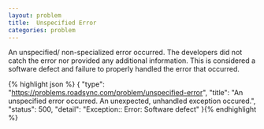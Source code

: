 ```yaml
---
layout: problem
title:  Unspecified Error
categories: problem
---
```


An unspecified/ non-specialized error occurred. The developers did not catch the error nor provided any additional information. This is considered a software defect and failure to properly handled the error that occurred. 

{% highlight json %}
{
  "type": "https://problems.roadsync.com/problem/unspecified-error",
  "title": "An unspecified error occurred. 
            An unexpected, unhandled exception occured.",
  "status": 500,
  "detail": "Exception:: Error: Software defect"
}{% endhighlight %}
